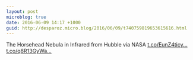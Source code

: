 ```yaml
---
layout: post
microblog: true
date: 2016-06-09 14:17 +1000
guid: http://desparoz.micro.blog/2016/06/09/t740759819653615616.html
---
```

The Horsehead Nebula in Infrared from Hubble  via NASA [t.co/EunZ4ticy...](https://t.co/EunZ4ticyq) [t.co/q8R13GyWa...](https://t.co/q8R13GyWax)
